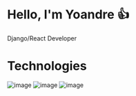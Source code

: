 # Hello, I'm Yoandre :+1:

Django/React Developer

# Technologies
![image](https://img.shields.io/badge/Python-Avanzado-brightgreen?style=for-the-badge&logo=python&logoColor=darkgreen)
![image](https://img.shields.io/badge/Django-Avanzado-brightgreen)
![image](https://img.shields.io/badge/React-Medio-yellow)